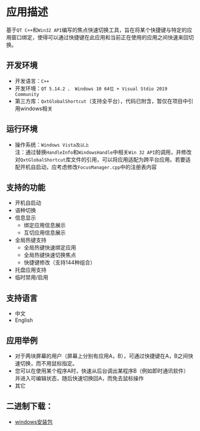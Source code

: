 # 应用描述
基于`QT C++`和`Win32 API`编写的焦点快速切换工具，旨在将某个快捷键与特定的应用窗口绑定，使得可以通过快捷键在此应用和当前正在使用的应用之间快速来回切换。

## 开发环境
* 开发语言：`C++`  
* 开发环境：`QT 5.14.2 、 Windows 10 64位 + Visual Stdio 2019 Community`   
* 第三方库：`QxtGlobalShortcut`（支持全平台），代码已附含，暂仅在项目中引用windows相关 

## 运行环境
* 操作系统：`Windows Vista及以上`  
注：通过替换`HandleInfo`和`WindowsHandle`中相关`Win 32 API`的调用，并修改对`QxtGlobalShortcut`库文件的引用，可以将应用适配为跨平台应用。若要适配开机自启动，应考虑修改`FocusManager.cpp`中的注册表内容

## 支持的功能
* 开机自启动
* 语种切换
* 信息显示
  * 绑定应用信息展示
  * 互切应用信息展示
* 全局热键支持
  * 全局热键快速绑定应用
  * 全局热键快速切换焦点
  * 快捷键修改（支持144种组合）
* 托盘应用支持
* 临时禁用/启用

## 支持语言
* 中文
* English

## 应用举例
* 对于两块屏幕的用户（屏幕上分别有应用A，B），可通过快捷键在A，B之间快速切换，而不用鼠标指定。 
* 您可以在使用某个程序A时，快速从后台调出某程序B（例如即时通讯软件）并进入可编辑状态，随后快速切换回A，而免去鼠标操作 
* 其它

## 二进制下载：
* [windows安装包](https://github.com/oneflyingfish/FocusManager/releases/tag/V1.0.0)
